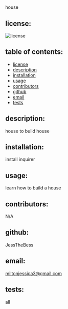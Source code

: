 # 
house
## license:

![license](https://img.shields.io/badge/license-data-blue.svg) 

## table of contents:
- [license](#license)
- [description](#description)
- [installation](#installation)
- [usage](#usage)
- [contributors](#contributors)
- [github](#github)
- [email](#email)
- [tests](#tests)

## description:

house to build house

## installation:

install inquirer

## usage:

learn how to build a house

## contributors:

N/A

## github:

JessTheBess

## email:

miltonjessica3@gmail.com

## tests:

all
